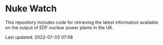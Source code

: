 # Nuke Watch

This repository includes code for retrieving the latest information available on the output of EDF nuclear power plants in the UK.

Last updated: 2022-07-03 07:08